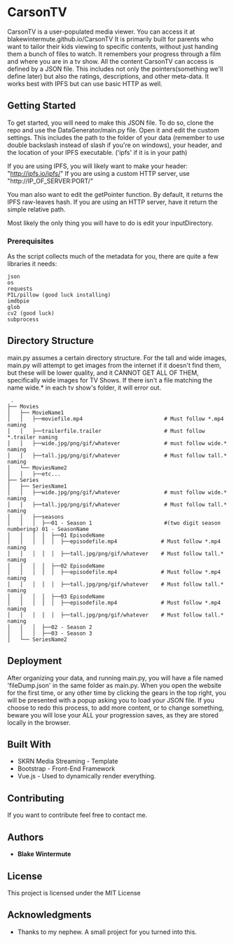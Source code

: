 # CarsonTV

CarsonTV is a user-populated media viewer. You can access it at blakewintermute.github.io/CarsonTV It is primarily built for parents who want to tailor their kids viewing to specific contents, without just handing them a bunch of files to watch. It remembers your progress through a film and where you are in a tv show. All the content CarsonTV can access is defined by a JSON file. This includes not only the pointers(something we'll define later) but also the ratings, descriptions, and other meta-data. It works best with IPFS but can use basic HTTP as well.

## Getting Started

 To get started, you will need to make this JSON file. To do so, clone the repo and use the DataGenerator/main.py file. Open it and edit the custom settings. This includes the path to the folder of your data (remember to use double backslash instead of slash if you're on windows), your header, and the location of your IPFS executable. ('ipfs' if it is in your path)
 
 If you are using IPFS, you will likely want to make your header: "http://ipfs.io/ipfs/"
 If you are using a custom HTTP server, use "http://IP_OF_SERVER:PORT/"
 
You man also want to edit the getPointer function. By default, it returns the IPFS raw-leaves hash. If you are using an HTTP server, have it return the simple relative path.
 
Most likely the only thing you will have to do is edit your inputDirectory.

### Prerequisites

As the script collects much of the metadata for you, there are quite a few libraries it needs:

```
json
os
requests
PIL/pillow (good luck installing)
imdbpie
glob
cv2 (good luck)
subprocess

```

## Directory Structure
 main.py assumes a certain directory structure. For the tall and wide images, main.py will attempt to get images from the internet if it doesn't find them, but these will be lower quality, and it CANNOT GET ALL OF THEM, specifically wide images for TV Shows. If there isn't a file matching the name wide.* in each tv show's folder, it will error out. 
    
     .
    ├── Movies                    
    │   ├── MovieName1
    │   │   ├──moviefile.mp4                          # Must follow *.mp4 naming
    │   │   ├──trailerfile.trailer                    # Must follow *.trailer naming
    │   │   ├──wide.jpg/png/gif/whatever              # must follow wide.* naming
    │   │   ├──tall.jpg/png/gif/whatever              # Must follow tall.* naming
    │   └── MoviesName2 
    │   │   ├──etc...
    ├── Series                  
    │   ├── SeriesName1          
    │   │   ├──wide.jpg/png/gif/whatever              # must follow wide.* naming
    │   │   ├──tall.jpg/png/gif/whatever              # Must follow tall.* naming  
    │   │   ├──seasons
    │   │   │  ├──01 - Season 1                       #(two digit season numbering) 01 - SeasonName
    │   │   │  │  ├──01 EpisodeName
    │   │   │  │  │  ├──episodefile.mp4              # Must follow *.mp4 naming
    │   │   │  │  │  ├──tall.jpg/png/gif/whatever    # Must follow tall.* naming
    │   │   │  │  ├──02 EpisodeName 
    │   │   │  │  │  ├──episodefile.mp4              # Must follow *.mp4 naming
    │   │   │  │  │  ├──tall.jpg/png/gif/whatever    # Must follow tall.* naming
    │   │   │  │  ├──03 EpisodeName
    │   │   │  │  │  ├──episodefile.mp4              # Must follow *.mp4 naming
    │   │   │  │  │  ├──tall.jpg/png/gif/whatever    # Must follow tall.* naming
    │   │   │  ├──02 - Season 2                     
    │   │   │  ├──03 - Season 3
    │   └── SeriesName2              

## Deployment

After organizing your data, and running main.py, you will have a file named 'fileDump.json' in the same folder as main.py. When you open the website for the first time, or any other time by clicking the gears in the top right, you will be presented with a popup asking you to load your JSON file. If you choose to redo this process, to add more content, or to change something, beware you will lose your ALL your progression saves, as they are stored locally in the browser. 

## Built With

* SKRN Media Streaming - Template
* Bootstrap - Front-End Framework
* Vue.js - Used to dynamically render everything.

## Contributing

If you want to contribute feel free to contact me. 
 

## Authors

* **Blake Wintermute**


## License

This project is licensed under the MIT License

## Acknowledgments

* Thanks to my nephew. A small project for you turned into this. 
